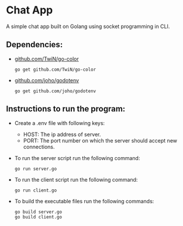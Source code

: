 # Chat App

A simple chat app built on Golang using socket programming in CLI.

## Dependencies:
- [github.com/TwiN/go-color](github.com/TwiN/go-color)
    ```
    go get github.com/TwiN/go-color
    ```
- [github.com/joho/godotenv](github.com/joho/godotenv)
    ```
    go get github.com/joho/godotenv
    ```

## Instructions to run the program:
- Create a .env file with following keys:
    * HOST: The ip address of server.
    * PORT: The port number on which the server should accept new connections.

- To run the server script run the following command:
    ```
    go run server.go
    ```

- To run the client script run the following command:
    ```
    go run client.go
    ```

- To build the executable files run the following commands:
    ```
    go build server.go
    go build client.go
    ```
